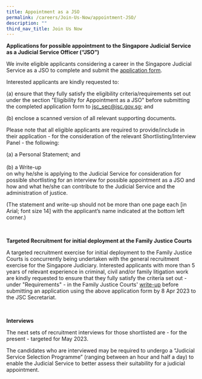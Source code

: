 ```yaml
---
title: Appointment as a JSO
permalink: /careers/Join-Us-Now/appointment-JSO/
description: ""
third_nav_title: Join Us Now
---
```

**Applications for possible appointment to the Singapore Judicial Service as a Judicial Service Officer (“JSO”)**
         
We invite eligible applicants considering a career in the Singapore Judicial Service as a JSO to complete and submit the [application form](https://go.gov.sg/judicalserviceofficerapplicationform).

Interested applicants are kindly requested to:

(a) ensure that they fully satisfy the eligibility criteria/requirements set out under the section "Eligibility for Appointment as a JSO" before submitting the completed application form to [jsc_sec@jsc.gov.sg](mailto:jsc_sec@jsc.gov.sg); and 
<br>

(b) enclose a scanned version of all relevant supporting documents. 


Please note that all eligible applicants are required to provide/include in their application - for the consideration of the relevant Shortlisting/Interview Panel - the following:
<br>

(a) a Personal Statement; and
<br>
<br>
(b) a Write-up <br>on why he/she is applying to the Judicial Service for consideration for possible shortlisting for an interview for possible appointment as a JSO and how and what he/she can contribute to the Judicial Service and the administration of justice.

(The statement and write-up should not be more than one page each \[in Arial; font size 14\] with the applicant’s name indicated at the bottom left corner.)

<br>

**Targeted Recruitment for initial deployment at the Family Justice Courts**

A targeted recruitment exercise for initial deployment to the Family Justice Courts is concurrently being undertaken with the general recruitment exercise for the Singapore Judiciary. Interested applicants with more than 5 years of relevant experience in criminal, civil and/or family litigation work are kindly requested to ensure that they fully satisfy the criteria set out - under "Requirements" - in the Family Justice Courts' [write-up](https://go.gov.sg/ms6zcu) before submitting an application using the above application form by 8 Apr 2023 to the JSC Secretariat.

<br>
	
**Interviews**
	

The next sets of recruitment interviews for those shortlisted are - for the present - targeted for May 2023.

The candidates who are interviewed may be required to undergo a “Judicial Service Selection Programme” (ranging between an hour and half a day) to enable the Judicial Service to better assess their suitability for a judicial appointment.